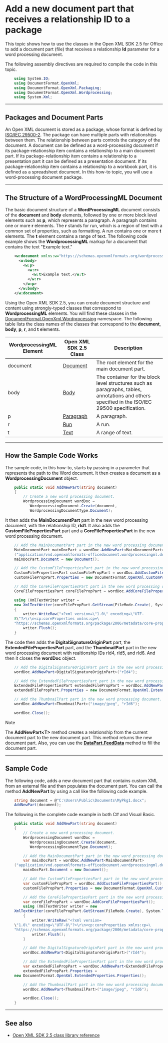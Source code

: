 

# Add a new document part that receives a relationship ID to a package

This topic shows how to use the classes in the Open XML SDK 2.5 for
Office to add a document part (file) that receives a relationship **Id** parameter for a word
processing document.

The following assembly directives are required to compile the code in
this topic.

```csharp
    using System.IO;
    using DocumentFormat.OpenXml;
    using DocumentFormat.OpenXml.Packaging;
    using DocumentFormat.OpenXml.Wordprocessing;
    using System.Xml;
```



-----------------------------------------------------------------------------
## Packages and Document Parts 
An Open XML document is stored as a package, whose format is defined by
[ISO/IEC 29500-2](https://www.iso.org/standard/71691.html). The
package can have multiple parts with relationships between them. The
relationship between parts controls the category of the document. A
document can be defined as a word-processing document if its
package-relationship item contains a relationship to a main document
part. If its package-relationship item contains a relationship to a
presentation part it can be defined as a presentation document. If its
package-relationship item contains a relationship to a workbook part, it
is defined as a spreadsheet document. In this how-to topic, you will use
a word-processing document package.


-----------------------------------------------------------------------------
## The Structure of a WordProcessingML Document 
The basic document structure of a **WordProcessingML** document consists of the **document** and **body**
elements, followed by one or more block level elements such as **p**, which represents a paragraph. A paragraph
contains one or more **r** elements. The **r** stands for run, which is a region of text with
a common set of properties, such as formatting. A run contains one or
more **t** elements. The **t** element contains a range of text. The following
code example shows the **WordprocessingML**
markup for a document that contains the text "Example text."

```xml
    <w:document xmlns:w="https://schemas.openxmlformats.org/wordprocessingml/2006/main">
      <w:body>
        <w:p>
          <w:r>
            <w:t>Example text.</w:t>
          </w:r>
        </w:p>
      </w:body>
    </w:document>
```

Using the Open XML SDK 2.5, you can create document structure and
content using strongly-typed classes that correspond to **WordprocessingML** elements. You will find these
classes in the [DocumentFormat.OpenXml.Wordprocessing](https://msdn.microsoft.com/library/office/documentformat.openxml.wordprocessing.aspx)
namespace. The following table lists the class names of the classes that
correspond to the **document**, **body**, **p**, **r**, and **t** elements.

| WordprocessingML Element | Open XML SDK 2.5 Class | Description |
|---|---|---|
| document | [Document](https://msdn.microsoft.com/library/office/documentformat.openxml.wordprocessing.document.aspx) | The root element for the main document part. |
| body | [Body](https://msdn.microsoft.com/library/office/documentformat.openxml.wordprocessing.body.aspx) | The container for the block level structures such as paragraphs, tables, annotations and others specified in the ISO/IEC 29500 specification. |
| p | [Paragraph](https://msdn.microsoft.com/library/office/documentformat.openxml.wordprocessing.paragraph.aspx) | A paragraph. |
| r | [Run](https://msdn.microsoft.com/library/office/documentformat.openxml.wordprocessing.run.aspx) | A run. |
| t | [Text](https://msdn.microsoft.com/library/office/documentformat.openxml.wordprocessing.text.aspx) | A range of text. |

-----------------------------------------------------------------------------
## How the Sample Code Works 
The sample code, in this how-to, starts by passing in a parameter that
represents the path to the Word document. It then creates a document as
a **WordprocessingDocument** object.

```csharp
    public static void AddNewPart(string document)
    {
        // Create a new word processing document.
        WordprocessingDocument wordDoc = 
           WordprocessingDocument.Create(document,
           WordprocessingDocumentType.Document);
```



It then adds the **MainDocumentPart** part in
the new word processing document, with the relationship ID, **rId1**. It also adds the **CustomFilePropertiesPart** part and a **CoreFilePropertiesPart** in the new word processing
document.

```csharp
    // Add the MainDocumentPart part in the new word processing document.
    MainDocumentPart mainDocPart = wordDoc.AddNewPart<MainDocumentPart>
    ("application/vnd.openxmlformats-officedocument.wordprocessingml.document.main+xml", "rId1");
    mainDocPart.Document = new Document();

    // Add the CustomFilePropertiesPart part in the new word processing document.
    CustomFilePropertiesPart customFilePropPart = wordDoc.AddCustomFilePropertiesPart();
    customFilePropPart.Properties = new DocumentFormat.OpenXml.CustomProperties.Properties();

    // Add the CoreFilePropertiesPart part in the new word processing document.
    CoreFilePropertiesPart coreFilePropPart = wordDoc.AddCoreFilePropertiesPart();

    using (XmlTextWriter writer = 
    new XmlTextWriter(coreFilePropPart.GetStream(FileMode.Create), System.Text.Encoding.UTF8))
    {
        writer.WriteRaw("<?xml version=\"1.0\" encoding=\"UTF-
    8\"?>\r\n<cp:coreProperties xmlns:cp=\
    "https://schemas.openxmlformats.org/package/2006/metadata/core-properties\"></cp:coreProperties>");
        writer.Flush();
    }
```



The code then adds the **DigitalSignatureOriginPart** part, the **ExtendedFilePropertiesPart** part, and the **ThumbnailPart** part in the new word processing
document with realtionship IDs rId4, rId5, and rId6. And then it closes
the **wordDoc** object.

```csharp
    // Add the DigitalSignatureOriginPart part in the new word processing document.
    wordDoc.AddNewPart<DigitalSignatureOriginPart>("rId4");

    // Add the ExtendedFilePropertiesPart part in the new word processing document.**
    ExtendedFilePropertiesPart extendedFilePropPart = wordDoc.AddNewPart<ExtendedFilePropertiesPart>("rId5");
    extendedFilePropPart.Properties = new DocumentFormat.OpenXml.ExtendedProperties.Properties();

    // Add the ThumbnailPart part in the new word processing document.
    wordDoc.AddNewPart<ThumbnailPart>("image/jpeg", "rId6");

    wordDoc.Close();
```



> [!NOTE]
> The **AddNewPart&lt;T&gt;** method creates a relationship from the current document part to the new document part. This method returns the new document part. Also, you can use the **[DataPart.FeedData](https://msdn.microsoft.com/library/office/documentformat.openxml.packaging.datapart.feeddata.aspx)** method to fill the document part.

-----------------------------------------------------------------------------
## Sample Code 
The following code, adds a new document part that contains custom XML
from an external file and then populates the document part. You can call
the method **AddNewPart** by using a call like
the following code example.

```csharp
    string document = @"C:\Users\Public\Documents\MyPkg1.docx";
    AddNewPart(document);
```



The following is the complete code example in both C\# and Visual Basic.

```csharp
    public static void AddNewPart(string document)
    {
        // Create a new word processing document.
        WordprocessingDocument wordDoc =
           WordprocessingDocument.Create(document,
           WordprocessingDocumentType.Document);

        // Add the MainDocumentPart part in the new word processing document.
        var mainDocPart = wordDoc.AddNewPart<MainDocumentPart>
    ("application/vnd.openxmlformats-officedocument.wordprocessingml.document.main+xml", "rId1");
        mainDocPart.Document = new Document();

        // Add the CustomFilePropertiesPart part in the new word processing document.
        var customFilePropPart = wordDoc.AddCustomFilePropertiesPart();
        customFilePropPart.Properties = new DocumentFormat.OpenXml.CustomProperties.Properties();

        // Add the CoreFilePropertiesPart part in the new word processing document.
        var coreFilePropPart = wordDoc.AddCoreFilePropertiesPart();
        using (XmlTextWriter writer = new 
    XmlTextWriter(coreFilePropPart.GetStream(FileMode.Create), System.Text.Encoding.UTF8))
        {
            writer.WriteRaw("<?xml version=
    \"1.0\" encoding=\"UTF-8\"?>\r\n<cp:coreProperties xmlns:cp=\
    "https://schemas.openxmlformats.org/package/2006/metadata/core-properties\"></cp:coreProperties>");
            writer.Flush();
        }

        // Add the DigitalSignatureOriginPart part in the new word processing document.
        wordDoc.AddNewPart<DigitalSignatureOriginPart>("rId4");

        // Add the ExtendedFilePropertiesPart part in the new word processing document.
        var extendedFilePropPart = wordDoc.AddNewPart<ExtendedFilePropertiesPart>("rId5");
        extendedFilePropPart.Properties = 
    new DocumentFormat.OpenXml.ExtendedProperties.Properties();

        // Add the ThumbnailPart part in the new word processing document.
        wordDoc.AddNewPart<ThumbnailPart>("image/jpeg", "rId6");

        wordDoc.Close();
    }
```



-----------------------------------------------------------------------------
## See also 


- [Open XML SDK 2.5 class library reference](/office/open-xml/open-xml-sdk)
  


